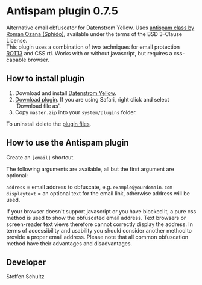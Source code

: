Antispam plugin 0.7.5
=====================
Alternative email obfuscator for Datenstrom Yellow. Uses [antispam class by Roman Ozana (Sphido)](https://github.com/sphido/antispam), available under the terms of the BSD 3-Clause License.  
This plugin uses a combination of two techniques for email protection [ROT13](http://en.wikipedia.org/wiki/ROT13) and CSS rtl. Works with or without javascript, but requires a css-capable browser. 

## How to install plugin

1. Download and install [Datenstrom Yellow](https://github.com/datenstrom/yellow/).
2. [Download plugin](https://github.com/schulle4u/yellow-plugin-antispam/archive/master.zip). If you are using Safari, right click and select 'Download file as'.
3. Copy `master.zip` into your `system/plugins` folder.

To uninstall delete the [plugin files](update.ini).

## How to use the Antispam plugin

Create an `[email]` shortcut.
 
The following arguments are available, all but the first argument are optional:

`address` = email address to obfuscate, e.g. `example@yourdomain.com`  
`displaytext` = an optional text for the email link, otherwise address will be used. 

If your browser doesn't support javascript or you have blocked it, a pure css method is used to show the obfuscated email address. Text browsers or screen-reader text views therefore cannot correctly display the address. In terms of accessibility and usability you should consider another method to provide a proper email address. Please note that all common obfuscation method have their advantages and disadvantages. 

## Developer

Steffen Schultz
